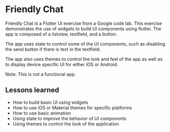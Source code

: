 # Friendly Chat

Friendly Chat is a Flutter UI exercise from a Google code lab.
This exercise demonstrates the use of widgets to build UI components
using flutter.  The app is composed of a listview, textfield, and a button.

The app uses state to control some of the UI components, such as
disabling the send button if there is text in the textfield.

The app also uses themes to control the look and feel of the app as well as
to display device specific UI for either iOS or Android.

Note: This is not a functional app.

## Lessons learned

- How to build basic UI using widgets
- How to use iOS or Material themes for specific platforms
- How to use basic animation
- Using state to improve the behavior of UI components
- Using themes to control the look of the application


